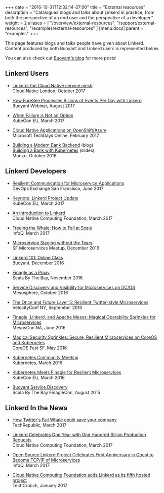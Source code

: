 +++
date = "2016-10-31T12:32:14-07:00"
title = "External resources"
description = "Catalogues blogs and talks about Linkerd in practice, from both the perspective of an end user and the perspective of a developer."
weight = 2
aliases = [
  "/overview/external-resources",
  "/support/external-resources",
  "/examples/external-resources"
]
[menu.docs]
  parent = "examples"
+++

This page features blogs and talks people have given about Linkerd. Content
produced by both Buoyant and Linkerd users is represented below.

You can also check out [Buoyant's blog](https://buoyant.io/blog) for more posts!

<!-- markdownlint-disable MD033 -->

## Linkerd Users

* [Linkerd: the Cloud Native service mesh](https://skillsmatter.com/skillscasts/10912-cloud-native-london-october)<br>
Cloud Native London, October 2017

* [How ForeSee Processes Billions of Events Per Day with Linkerd](https://youtu.be/YRjUuhiXIPc)<br>
Buoyant Webinar, August 2017

* [When Failure is Not an Option](https://youtu.be/wBgBwNZo_EE)<br>
KubeCon EU, March 2017

* [Cloud Native Applications on OpenShift/Azure](https://channel9.msdn.com/Events/TechDaysOnline/MVP-Led-Techdays-Online/Cloud-Native-Applications-on-OpenShiftAzure-)<br>
Microsoft TechDays Online, February 2017

* [Building a Modern Bank
  Backend](https://monzo.com/blog/2016/09/19/building-a-modern-bank-backend/)
  (blog)<br> [Building a Bank with
  Kubernetes](https://skillsmatter.com/skillscasts/9146-building-a-bank-with-kubernetes)
  (slides)<br>
Monzo, October 2016

## Linkerd Developers

* [Resilient Communication for Microservice Applications](https://youtu.be/fFgsGKXHKz8)<br>
DevOps Exchange San Francisco, June 2017

* [Keynote: Linkerd Project Update](https://youtu.be/4qeKF5IROSg)<br>
KubeCon EU, March 2017

* [An introduction to Linkerd](https://youtu.be/0xYSy6OmjUM)<br>
Cloud Native Computing Foundation, March 2017

* [Freeing the Whale: How to Fail at Scale](https://www.infoq.com/presentations/twitter-finagle)<br>
InfoQ, March 2017

* [Microservice Staging without the Tears](https://youtu.be/y0D5EAXvUpg)<br>
SF Microservices Meetup, December 2016

* [Linkerd 101: Online Class](https://youtu.be/38DilGa3_Gs)<br>
Buoyant, December 2016

* [Finagle as a Proxy](https://youtu.be/arCUlbuzyow)<br>
Scala By The Bay, November 2016

* [Service Discovery and Visibility for Microservices on DC/OS](https://youtu.be/eC4s-XwUbOk)<br>
Mesosphere, October 2016

* [The Once and Future Layer 5: Resilient Twitter-style Microservices](https://youtu.be/W5hcziNcUig)<br>
VelocityConf NY, September 2016

* [Finagle, Linkerd, and Apache Mesos: Magical Operability Sprinkles for Microservices](https://youtu.be/VGAFFkn5PiE)<br>
MesosCon NA, June 2016

* [Magical Security Sprinkles: Secure, Resilient Microservices on CoreOS and Kubernetes](https://youtu.be/BqepPS7oTMs)<br>
CoreOS Fest SF, May 2016

* [Kubernetes Community Meeting](https://youtu.be/mGdenPQ9jdY)<br>
Kubernetes, March 2016

* [Kubernetes Meets Finagle for Resilient Microservices](https://youtu.be/co7JRxihcdA)<br>
KubeCon EU, March 2016

* [Buoyant Service Discovery](https://youtu.be/ysn8urNTedQ)<br>
Scala By The Bay FinagleCon, August 2015

## Linkerd In the News

* [How Twitter's Fail Whale could save your company](http://www.techrepublic.com/article/how-twitters-fail-whale-could-save-your-company/)<br>
TechRepublic, March 2017

* [Linkerd Celebrates One Year with One Hundred Billion Production Requests](https://www.cncf.io/blog/2017/03/09/linkerd-celebrates-one-year-one-hundred-billion-production-requests/)<br>
Cloud Native Computing Foundation, March 2017

* [Open Source Linkerd Project Celebrates First Anniversary in Quest to Become
  TCP/IP of
  Microservices](https://www.infoq.com/news/2017/03/linkerd-celebrates-one-year)<br>
  InfoQ, March 2017

* [Cloud Native Computing Foundation adds Linkerd as its fifth hosted project](https://techcrunch.com/2017/01/23/cloud-native-computing-foundation-adds-linkerd-as-its-fifth-hosted-project/)<br>
TechCrunch, January 2017

<!-- markdownlint-enable MD033 -->
